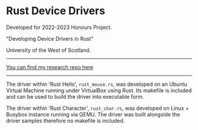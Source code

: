 # Rust Device Drivers
Developed for 2022-2023 Honours Project.

"Developing Device Drivers in Rust"

University of the West of Scotland.

***

[You can find my research repo here](https://github.com/kc101010/Research-Improving-Device-Drivers)

***

The driver within 'Rust Hello', `rust_mouse.rs`, was developed on an Ubuntu Virtual Machine running under VirtualBox using Rust. Its makefile is included and can be used to build the driver into executable form.

The driver within 'Rust Character', `rust_char.rs`, was developed on Linux + Busybox instance running via QEMU. The driver was built alongside the driver samples therefore no makefile is included. 


